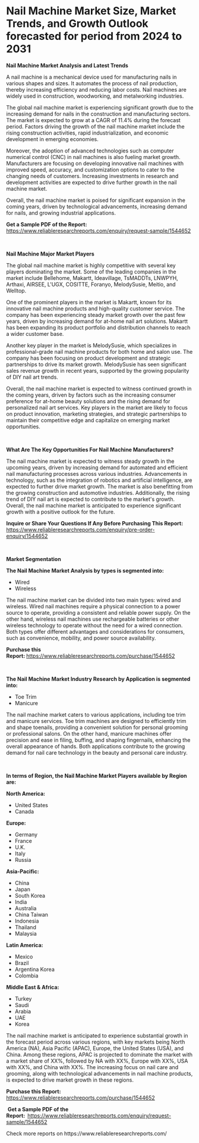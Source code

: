 <p><h1>Nail Machine Market Size, Market Trends, and Growth Outlook forecasted for period from 2024 to 2031</h1></p><p><strong>Nail Machine Market Analysis and Latest Trends</strong></p>
<p><p>A nail machine is a mechanical device used for manufacturing nails in various shapes and sizes. It automates the process of nail production, thereby increasing efficiency and reducing labor costs. Nail machines are widely used in construction, woodworking, and metalworking industries.</p><p>The global nail machine market is experiencing significant growth due to the increasing demand for nails in the construction and manufacturing sectors. The market is expected to grow at a CAGR of 11.4% during the forecast period. Factors driving the growth of the nail machine market include the rising construction activities, rapid industrialization, and economic development in emerging economies.</p><p>Moreover, the adoption of advanced technologies such as computer numerical control (CNC) in nail machines is also fueling market growth. Manufacturers are focusing on developing innovative nail machines with improved speed, accuracy, and customization options to cater to the changing needs of customers. Increasing investments in research and development activities are expected to drive further growth in the nail machine market.</p><p>Overall, the nail machine market is poised for significant expansion in the coming years, driven by technological advancements, increasing demand for nails, and growing industrial applications.</p></p>
<p><strong>Get a Sample PDF of the Report:&nbsp;</strong> <a href="https://www.reliableresearchreports.com/enquiry/request-sample/1544652">https://www.reliableresearchreports.com/enquiry/request-sample/1544652</a></p>
<p>&nbsp;</p>
<p><strong>Nail Machine Major Market Players</strong></p>
<p><p>The global nail machine market is highly competitive with several key players dominating the market. Some of the leading companies in the market include Bellehome, Makartt, Ideavillage, TsMADDTs, LNWPYH, Arthaxi, AIRSEE, L'UGX, COSITTE, Foranyo, MelodySusie, Meitio, and Welltop.</p><p>One of the prominent players in the market is Makartt, known for its innovative nail machine products and high-quality customer service. The company has been experiencing steady market growth over the past few years, driven by increasing demand for at-home nail art solutions. Makartt has been expanding its product portfolio and distribution channels to reach a wider customer base.</p><p>Another key player in the market is MelodySusie, which specializes in professional-grade nail machine products for both home and salon use. The company has been focusing on product development and strategic partnerships to drive its market growth. MelodySusie has seen significant sales revenue growth in recent years, supported by the growing popularity of DIY nail art trends.</p><p>Overall, the nail machine market is expected to witness continued growth in the coming years, driven by factors such as the increasing consumer preference for at-home beauty solutions and the rising demand for personalized nail art services. Key players in the market are likely to focus on product innovation, marketing strategies, and strategic partnerships to maintain their competitive edge and capitalize on emerging market opportunities.</p></p>
<p>&nbsp;</p>
<p><strong>What Are The Key Opportunities For Nail Machine Manufacturers?</strong></p>
<p><p>The nail machine market is expected to witness steady growth in the upcoming years, driven by increasing demand for automated and efficient nail manufacturing processes across various industries. Advancements in technology, such as the integration of robotics and artificial intelligence, are expected to further drive market growth. The market is also benefitting from the growing construction and automotive industries. Additionally, the rising trend of DIY nail art is expected to contribute to the market's growth. Overall, the nail machine market is anticipated to experience significant growth with a positive outlook for the future.</p></p>
<p><strong>Inquire or Share Your Questions If Any Before Purchasing This Report:</strong> <a href="https://www.reliableresearchreports.com/enquiry/pre-order-enquiry/1544652">https://www.reliableresearchreports.com/enquiry/pre-order-enquiry/1544652</a></p>
<p>&nbsp;</p>
<p><strong>Market Segmentation</strong></p>
<p><strong>The Nail Machine Market Analysis by types is segmented into:</strong></p>
<p><ul><li>Wired</li><li>Wireless</li></ul></p>
<p><p>The nail machine market can be divided into two main types: wired and wireless. Wired nail machines require a physical connection to a power source to operate, providing a consistent and reliable power supply. On the other hand, wireless nail machines use rechargeable batteries or other wireless technology to operate without the need for a wired connection. Both types offer different advantages and considerations for consumers, such as convenience, mobility, and power source availability.</p></p>
<p><strong>Purchase this Report:&nbsp;</strong><a href="https://www.reliableresearchreports.com/purchase/1544652">https://www.reliableresearchreports.com/purchase/1544652</a></p>
<p>&nbsp;</p>
<p><strong>The Nail Machine Market Industry Research by Application is segmented into:</strong></p>
<p><ul><li>Toe Trim</li><li>Manicure</li></ul></p>
<p><p>The nail machine market caters to various applications, including toe trim and manicure services. Toe trim machines are designed to efficiently trim and shape toenails, providing a convenient solution for personal grooming or professional salons. On the other hand, manicure machines offer precision and ease in filing, buffing, and shaping fingernails, enhancing the overall appearance of hands. Both applications contribute to the growing demand for nail care technology in the beauty and personal care industry.</p></p>
<p>&nbsp;</p>
<p><strong>In terms of Region, the Nail Machine Market Players available by Region are:</strong></p>
<p>
    <p> <strong> North America: </strong>
        <ul>
            <li>United States</li>
            <li>Canada</li>
        </ul>
        </p> 
    <p> <strong> Europe: </strong>
        <ul>
            <li>Germany</li>
            <li>France</li>
            <li>U.K.</li>
            <li>Italy</li>
            <li>Russia</li>
        </ul>
        </p> 
    <p> <strong> Asia-Pacific: </strong>
        <ul>
            <li>China</li>
            <li>Japan</li>
            <li>South Korea</li>
            <li>India</li>
            <li>Australia</li>
            <li>China Taiwan</li>
            <li>Indonesia</li>
            <li>Thailand</li>
            <li>Malaysia</li>
        </ul>
        </p> 
    <p> <strong> Latin America: </strong>
        <ul>
            <li>Mexico</li>
            <li>Brazil</li>
            <li>Argentina Korea</li>
            <li>Colombia</li>
        </ul>
        </p> 
    <p> <strong> Middle East & Africa: </strong>
        <ul>
            <li>Turkey</li>
            <li>Saudi</li>
            <li>Arabia</li>
            <li>UAE</li>
            <li>Korea</li>
        </ul>
    </p>
    </p>
<p><p>The nail machine market is anticipated to experience substantial growth in the forecast period across various regions, with key markets being North America (NA), Asia Pacific (APAC), Europe, the United States (USA), and China. Among these regions, APAC is projected to dominate the market with a market share of XX%, followed by NA with XX%, Europe with XX%, USA with XX%, and China with XX%. The increasing focus on nail care and grooming, along with technological advancements in nail machine products, is expected to drive market growth in these regions.</p></p>
<p><strong>Purchase this Report: </strong><a href="https://www.reliableresearchreports.com/purchase/1544652">https://www.reliableresearchreports.com/purchase/1544652</a></p>
<p>&nbsp;<strong>Get a Sample PDF of the Report:&nbsp;&nbsp;</strong><a href="https://www.reliableresearchreports.com/enquiry/request-sample/1544652">https://www.reliableresearchreports.com/enquiry/request-sample/1544652</a></p>
<p><strong></strong></p>
<p>Check more reports on https://www.reliableresearchreports.com/</p>